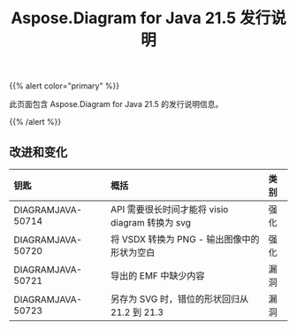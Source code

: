 ﻿---
title: Aspose.Diagram for Java 21.5 发行说明
type: docs
weight: 8
url: /zh/java/aspose-diagram-for-java-21-5-release-notes/
---
{{% alert color="primary" %}}

此页面包含 Aspose.Diagram for Java 21.5 的发行说明信息。

{{% /alert %}}
## **改进和变化**  ##

|**钥匙**|**概括**|**类别**|
|:- |:- |:- |
|DIAGRAMJAVA-50714|API 需要很长时间才能将 visio diagram 转换为 svg|强化|
|DIAGRAMJAVA-50720|将 VSDX 转换为 PNG - 输出图像中的形状为空白|强化|
|DIAGRAMJAVA-50721|导出的 EMF 中缺少内容|漏洞|
|DIAGRAMJAVA-50723|另存为 SVG 时，错位的形状回归从 21.2 到 21.3|漏洞|
